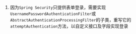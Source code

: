 1. 因为`Spring Security`只提供表单登录，需要实现`UsernamePasswordAuthenticationFilter`或`AbstractAuthenticationProcessingFilter`的子类，重写它的 `attemptAuthentication`方法，以自定义接口及字段实现登录
<!--stackedit_data:
eyJoaXN0b3J5IjpbLTEwMTQ1MjQwMTQsNjA2MTUzMTJdfQ==
-->